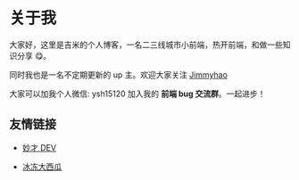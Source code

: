 # 关于我

大家好，这里是吉米的个人博客，一名二三线城市小前端，热开前端，和做一些知识分享 😋。

同时我也是一名不定期更新的 up 主。欢迎大家关注 [Jimmyhao](https://space.bilibili.com/304985153)

大家可以加我个人微信: ysh15120 加入我的 **前端 bug 交流群**。一起进步！

## 友情链接

- [妙才 DEV](https://blog-dev27149.vercel.app/)

- [冰冻大西瓜](https://bddxg.top/)
